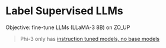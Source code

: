 # Label Supervised LLMs

Objective: fine-tune LLMs (LLaMA-3 8B) on ZO_UP

> Phi-3 only has [instruction tuned models, no base models](https://huggingface.co/microsoft/Phi-3-mini-128k-instruct/discussions/60#66481db1670447760e944ae1)